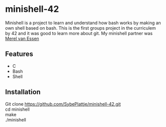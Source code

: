 # minishell-42

Minishell is a project to learn and understand how bash works by making an own shell based on bash.
This is the first groups project in the curriculem by 42 and it was good to learn more about git.
My minishell partner was <a href="https://github.com/MerelVanEssen/42-Minishell">Merel van Essen</a>

## Features
- C
- Bash
- Shell

## Installation
Git clone https://github.com/SybePlattje/minishell-42.git <br>
cd minishell <br>
make <br>
./minishell <br>
